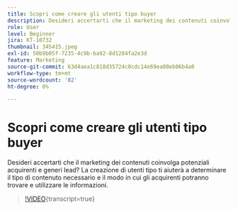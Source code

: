 ```yaml
---
title: Scopri come creare gli utenti tipo buyer
description: Desideri accertarti che il marketing dei contenuti coinvolga potenziali acquirenti e generi lead? La creazione di utenti tipo ti aiuterà a determinare il tipo di contenuto necessario e il modo in cui gli acquirenti potranno trovare e utilizzare le informazioni.
role: User
level: Beginner
jira: KT-10732
thumbnail: 345415.jpeg
exl-id: 50b9b05f-7235-4c9b-ba92-8d1284fa2e3d
feature: Marketing
source-git-commit: 63d4aea1c818d35724c0cdc14e69ea00eb06b4a0
workflow-type: tm+mt
source-wordcount: '82'
ht-degree: 0%

---
```


# Scopri come creare gli utenti tipo buyer

Desideri accertarti che il marketing dei contenuti coinvolga potenziali acquirenti e generi lead? La creazione di utenti tipo ti aiuterà a determinare il tipo di contenuto necessario e il modo in cui gli acquirenti potranno trovare e utilizzare le informazioni.

>[!VIDEO](https://video.tv.adobe.com/v/345415/?quality=12&learn=on){transcript=true}
